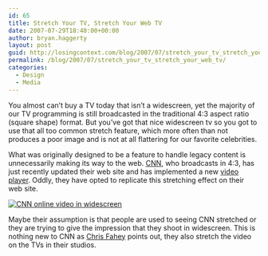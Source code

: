 ```yaml
---
id: 65
title: Stretch Your TV, Stretch Your Web TV
date: 2007-07-29T18:40:00+00:00
author: bryan.haggerty
layout: post
guid: http://losingcontext.com/blog/2007/07/stretch_your_tv_stretch_your_web_tv.php
permalink: /blog/2007/07/stretch_your_tv_stretch_your_web_tv/
categories:
  - Design
  - Media
---
```

You almost can&#8217;t buy a TV today that isn&#8217;t a widescreen, yet the majority of our TV programming is still broadcasted in the traditional 4:3 aspect ratio (square shape) format. But you&#8217;ve got that nice widescreen tv so you got to use that all too common stretch feature, which more often than not produces a poor image and is not at all flattering for our favorite celebrities.

What was originally designed to be a feature to handle legacy content is unnecessarily making its way to the web. [CNN](http://www.cnn.com/), who broadcasts in 4:3, has just recently updated their web site and has implemented a new [video player](http://www.cnn.com/video/). Oddly, they have opted to replicate this stretching effect on their web site.

<p class="figure-centered">
  <a href="http://www.cnn.com/video/"><img src="http://bryanhaggerty.com/blog/wp-content/uploads/2007/07/cnn-widescreen.jpg" alt="CNN online video in widescreen" /></a>
</p>

Maybe their assumption is that people are used to seeing CNN stretched or they are trying to give the impression that they shoot in widescreen. This is nothing new to CNN as [Chris Fahey](http://www.graphpaper.com/2007/03-19_are-some-people-just-visually-dull) points out, they also stretch the video on the TVs in their studios.